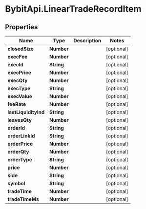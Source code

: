 # BybitApi.LinearTradeRecordItem

## Properties
Name | Type | Description | Notes
------------ | ------------- | ------------- | -------------
**closedSize** | **Number** |  | [optional] 
**execFee** | **Number** |  | [optional] 
**execId** | **String** |  | [optional] 
**execPrice** | **Number** |  | [optional] 
**execQty** | **Number** |  | [optional] 
**execType** | **String** |  | [optional] 
**execValue** | **Number** |  | [optional] 
**feeRate** | **Number** |  | [optional] 
**lastLiquidityInd** | **String** |  | [optional] 
**leavesQty** | **Number** |  | [optional] 
**orderId** | **String** |  | [optional] 
**orderLinkId** | **String** |  | [optional] 
**orderPrice** | **Number** |  | [optional] 
**orderQty** | **Number** |  | [optional] 
**orderType** | **String** |  | [optional] 
**price** | **Number** |  | [optional] 
**side** | **String** |  | [optional] 
**symbol** | **String** |  | [optional] 
**tradeTime** | **Number** |  | [optional] 
**tradeTimeMs** | **Number** |  | [optional] 


